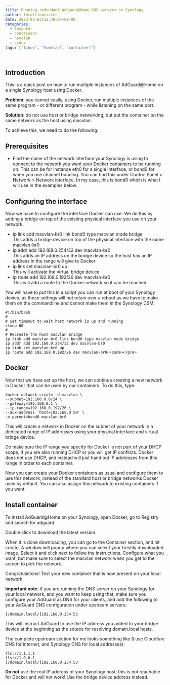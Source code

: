 ```yaml
---
title: Running redundant AdGuard@Home DNS servers on Synology
author: throttlemeister
date: 2023-05-03T12:59:04+00:00
categories:
  - Computer
  - containers
  - homelab
  - Linux
tags: ["linux", "homelab", "containers"]

---
```

## Introduction

This is a quick post on how to run multiple instances of AdGuard@Home on a single Synology host using Docker.

**Problem**: you cannot easily, using Docker, run multiple instances of the same program - or different program - while listening on the same port.

**Solution**: do not use host or bridge networking, but put the container on the same network as the host using macvlan.

To achieve this, we need to do the following:

## Prerequisites

- Find the name of the network interface your Synology is using to connect to the network you want your Docker containers to be running on. This can be for instance eth0 for a single interface, or bond0 for when you use channel bonding. You can find this under Control Panel > Network > Network interface. In my case, this is bond0 which is what I will use in the examples below.

## Configuring the interface

Now we have to configure the interface Docker can use. We do this by adding a bridge on top of the existing physical interface you use on your network.

- ip link add macvlan-br0 link bond0 type macvlan mode bridge<br />This adds a bridge device on top of the physical interface with the name macvlan-br0
- ip addr add 192.168.0.254/32 dev macvlan-br0<br />This adds an IP address on the bridge device so the host has an IP address in the range will give to Docker
- ip link set macvlan-br0 up<br />This will activate the virtual bridge device
- ip route add 192.168.0.192/26 dev macvlan-br0<br />This will add a route to the Docker network so it can be reached

You will have to put this in a script you can run at boot of your Synology device, as these settings will not retain over a reboot as we have to make them on the commandline and cannot make them in the Synology DSM.

    #!/bin/bash
    #
    # Set timeout to wait host network is up and running
    sleep 60
    #
    # Recreate the host macvlan bridge
    ip link add macvlan-br0 link bond0 type macvlan mode bridge
    ip addr add 192.168.0.254/32 dev macvlan-br0
    ip link set macvlan-br0 up
    ip route add 192.168.0.192/26 dev macvlan-br0</code></pre>

## Docker

Now that we have set up the host, we can continue creating a new network in Docker that can be used by our containers. To do this, type:

    docker network create -d macvlan \
    --subnet=192.168.0.0/24 \
    --gateway=192.168.0.1 \
    --ip-range=192.168.0.192/26 \
    --aux-address 'host=192.168.0.50' \
    -o parent=bond0 macvlan-br0

This will create a network in Docker on the subnet of your network in a dedicated range of IP addresses using your physical interface and virtual bridge device.

Do make sure the IP range you specify for Docker is not part of your DHCP scope, if you are also running DHCP or you will get IP conflicts. Docker does not use DHCP, and instead will just hand out IP addresses from this range in order to each container.

Now you can create your Docker containers as usual and configure them to use this network, instead of the standard host or bridge networks Docker uses by default. You can also assign this network to existing containers if you want.

## Install container

To install AdGuard@Home on your Synology, open Docker, go to Registry and search for adguard

Double click to download the latest version.

When it is done downloading, you can go to the Container section, and hit create. A window will popup where you can select your freshly downloaded image.
Select it and click next to follow the instructions. Configure what you want, but make sure to select the macvlan network when you get to the screen to pick the network.

Congratulations! Test your new container that is now present on your local network.

**Important note**: if you are running the DNS server on your Synology for your local network, and you want to keep using that, make sure you configure your AdGuard as DNS for your clients, and add the following to your AdGuard DNS configuration under upstream servers:

    [/domain.local/]192.168.0.254:53

This will instruct AdGuard to use the IP address you added to your bridge device at the beginning as the source for resolving domain.local hosts.

The complete upstream section for me looks something like (I use Cloudfare DNS for internet, and Synology DNS for local addresses):

    tls://1.1.1.1
    tls://1.0.0.1
    [/domain.local/]192.168.0.254:53

**Do not** use the real IP address of your Synology host; this is not reachable for Docker and will not work! Use the bridge device address instead.

